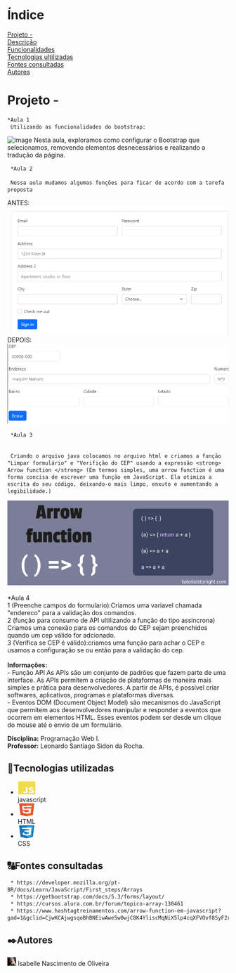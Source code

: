 # Índice
[Projeto - ](#projeto---portifolio-para-escrita-do-readme)  
[Descrição](#descri%C3%A7%C3%A3o)  
[Funcionalidades](#funcionalidades)  
[Tecnologias ultilizadas](#tecnologias-ultilizadas)    
[Fontes consultadas](#fontes-consultadas)  
[Autores](#autores)  

# Projeto - 
    *Aula 1
     Utilizando as funcionalidades do bootstrap:
![image](img/videoendereco.gif)
     Nesta aula, exploramos como configurar o Bootstrap que selecionamos, removendo elementos desnecessários e realizando a tradução da página.

     *Aula 2

     Nessa aula mudamos algumas funções para ficar de acordo com a tarefa proposta

ANTES: <br>
![image](img/antes.png) <br>
DEPOIS: <br>
![image](img/depois.png)<br>

     *Aula 3 


     Criando o arquivo java colocamos no arquivo html e criamos a função "Limpar formulário" e "Verifição do CEP" usando a expressão <strong> Arrow function </strong> (Em termos simples, uma arrow function é uma forma concisa de escrever uma função em JavaScript. Ela otimiza a escrita do seu código, deixando-o mais limpo, enxuto e aumentando a legibilidade.) 
![image](img/arrow.png)<br>
     <br>
      *Aula 4 <br>
     1 (Preenche campos do formulario):Criamos uma variavel chamada "endereco" para a validação dos comandos. <br>
     2 (função para consumo de API ultilizando a função do tipo assincrona) Criamos uma conexão para os comandos do CEP sejam preenchidos quando um cep válido for adcionado. <br>
     3 (Verifica se CEP é válido):criamos uma função para achar o CEP e usamos a configuração se ou então para  a validação do cep. <br>
     <br>
         <strong> Informações: </strong> <br>
     - Função API As APIs são um conjunto de padrões que fazem parte de uma interface. As APIs permitem a criação de plataformas de maneira mais simples e prática para desenvolvedores. A partir de APIs, é possível criar softwares, aplicativos, programas e plataformas diversas. <br>
     - Eventos DOM (Document Object Model) são mecanismos do JavaScript que permitem aos desenvolvedores manipular e responder a eventos que ocorrem em elementos HTML. Esses eventos podem ser desde um clique do mouse até o envio de um formulário.<br>



<strong>Disciplina:</strong> Programação Web I. <br>
<strong>Professor:</strong>  Leonardo Santiago Sidon da Rocha. <br>

## 📱Tecnologias utilizadas
 * <img alt="Rafa-Js" height="30" width="40" src="https://raw.githubusercontent.com/devicons/devicon/master/icons/javascript/javascript-plain.svg"> <br>
  javascript <br>
 * <img alt="Rafa-HTML" height="30" width="40" src="https://raw.githubusercontent.com/devicons/devicon/master/icons/html5/html5-original.svg"><br>
  HTML<br>
 * <img alt="Rafa-CSS" height="30" width="40" src="https://raw.githubusercontent.com/devicons/devicon/master/icons/css3/css3-original.svg"><br>
  CSS<br>
  

## 🔠Fontes consultadas
     * https://developer.mozilla.org/pt-BR/docs/Learn/JavaScript/First_steps/Arrays
     * https://getbootstrap.com/docs/5.3/forms/layout/
     * https://cursos.alura.com.br/forum/topico-array-130461
     * https://www.hashtagtreinamentos.com/arrow-function-em-javascript?gad=1&gclid=CjwKCAjwgsqoBhBNEiwAwe5w0wjC8K4YliscMqNiX5lp4cqXFVOvf8SyF2rGgdnv_AMAjMoU0riwjRoC4z0QAvD_BwE
## ✒️Autores
 <img src="isabelle.png" width="20px"> Isabelle Nascimento de Oliveira <br>
